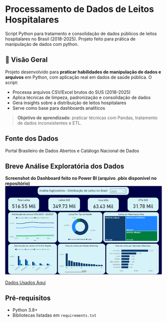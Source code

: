 # Processamento de Dados de Leitos Hospitalares

Script Python para tratamento e consolidação de dados públicos de leitos hospitalares no Brasil (2018-2025).
Projeto feito para prática de manipulaçào de dados com python.

## 📌 Visão Geral
Projeto desenvolvido para **praticar habilidades de manipulação de dados e arquivos** em Python, com aplicação real em dados de saúde pública. O script:

- Processa arquivos CSV/Excel brutos do SUS (2018-2025)
- Aplica técnicas de limpeza, padronização e consolidação de dados
- Gera insights sobre a distribuição de leitos hospitalares
- Serve como base para dashboards analíticos

> **Objetivo de aprendizado**: praticar técnicas com Pandas, tratamento de dados inconsistentes e ETL.

## Fonte dos Dados
Portal Brasileiro de Dados Abertos e Catálogo Nacional de Dados

## Breve Análise Exploratória dos Dados 
**Screenshot do Dashboard feito no Power BI (arquivo .pbix disponível no repositório)**
![Dashboard de Leitos Hospitalares](Dashboard_Leitos.png)

[Dados Usados Aqui](https://dados.gov.br/dados/conjuntos-dados/hospitais-e-leitos)

## Pré-requisitos
- Python 3.8+
- Bibliotecas listadas em `requirements.txt`
